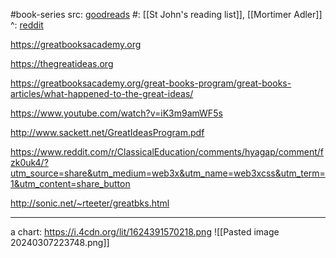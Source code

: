 #book-series 
src: [goodreads](https://www.goodreads.com/series/170535-the-great-ideas-program) 
#: [[St John's reading list]], [[Mortimer Adler]] 
^: [reddit](https://www.reddit.com/r/stjohnscollege/comments/11joeop/comment/jb872wj/?utm_source=share&utm_medium=web3x&utm_name=web3xcss&utm_term=1&utm_content=share_button) 

https://greatbooksacademy.org

https://thegreatideas.org

https://greatbooksacademy.org/great-books-program/great-books-articles/what-happened-to-the-great-ideas/

https://www.youtube.com/watch?v=iK3m9amWF5s

http://www.sackett.net/GreatIdeasProgram.pdf

https://www.reddit.com/r/ClassicalEducation/comments/hyagap/comment/fzk0uk4/?utm_source=share&utm_medium=web3x&utm_name=web3xcss&utm_term=1&utm_content=share_button

http://sonic.net/~rteeter/greatbks.html



___
a chart:
https://i.4cdn.org/lit/1624391570218.png ![[Pasted image 20240307223748.png]]